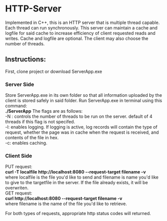 # HTTP-Server
Implemented in C++, this is an HTTP server that is multiple thread capable. Each thread can run synchronously. This server can maintain a cache and logfile for said cache to increase efficiency of client requested reads and writes. Cache and logfile are optional. The client may also choose the number of threads.

## Instructions:
First, clone project or download ServerApp.exe

### Server Side
Store ServerApp.exe in its own folder so that all information uploaded by the client is stored safely in said folder. Run ServerApp.exe in terminal using this command:  
**./ServerApp**
The flags are as follows:  
-N <numThreads>: controls the number of threads to be run on the server. default of 4 threads if this flag is not specifed.  
-l: enables logging. If logging is active, log records will contain the type of request, whether the page was in cache when the request is received, and contents of the file in hex.  
-c: enables caching.  
  
### Client Side
PUT request:  
**curl -T localfile http://localhost:8080 --request-target filename -v**  
where localfile is the file you'd like to send and filename is name you'd like to give to the targetfile in the server. If the file already exists, it will be overwriten.  
GET request:  
**curl http://localhost:8080 --request-target filename -v**  
where filename is the name of the file you'd like to retrieve.  
  
For both types of requests, appropriate http status codes will returned.
